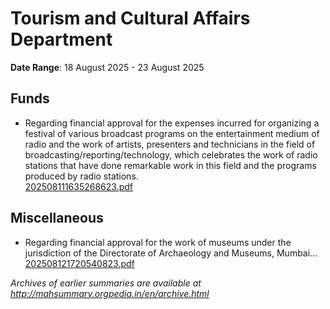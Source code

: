 # Tourism and Cultural Affairs Department

**Date Range**: 18 August 2025 - 23 August 2025


## Funds
- Regarding financial approval for the expenses incurred for organizing a festival of various broadcast programs on the entertainment medium of radio and the work of artists, presenters and technicians in the field of broadcasting/reporting/technology, which celebrates the work of radio stations that have done remarkable work in this field and the programs produced by radio stations.\
  [202508111635268623.pdf](https://gr.maharashtra.gov.in/Site/Upload/Government%20Resolutions/English/202508111635268623.pdf)

## Miscellaneous
- Regarding financial approval for the work of museums under the jurisdiction of the Directorate of Archaeology and Museums, Mumbai...\
  [202508121720540823.pdf](https://gr.maharashtra.gov.in/Site/Upload/Government%20Resolutions/English/202508121720540823.pdf)


*Archives of earlier summaries are available at http://mahsummary.orgpedia.in/en/archive.html*